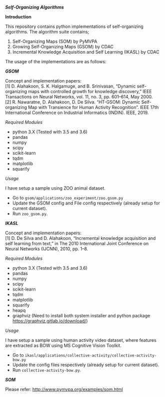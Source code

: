 **_Self-Organizing Algorithms_**

**Introduction**

This repository contains python implementations of self-organizing algorithms.
The algorithm suite contains;  

1. Self-Organizing Maps (SOM) by PyMVPA 
2. Growing Self-Organizing Maps (GSOM) by CDAC  
3. Incremental Knowledge Acquisition and Self Learning (IKASL) by CDAC

The usage of the implementations are as follows:
  
**_GSOM_**

Concept and implementation papers:  
[1] D. Alahakoon, S. K. Halgamuge, and B. Srinivasan, “Dynamic self-organizing maps with controlled growth for knowledge discovery,” IEEE Transactions on Neural Networks, vol. 11, no. 3, pp. 601–614, May 2000.  
[2] R. Nawaratne, D. Alahakoon, D. De Silva. “HT-GSOM: Dynamic Self-organizing Map with Transience for Human Activity Recognition”. IEEE 17th International Conference on Industrial Informatics (INDIN). IEEE, 2019.


_Required Modules_
* python 3.X (Tested with 3.5 and 3.6)
* pandas
* numpy
* scipy
* scikit-learn
* tqdm
* matplotlib
* squarify

_Usage_

I have setup a sample using ZOO animal dataset.

* Go to `gsom/applications/zoo_experiment/zoo.gsom.py`
* Update the GSOM config and File config respectively (already setup for current dataset).
* Run `zoo_gsom.py`.

**_IKASL_**

Concept and implementation papers:  
[1] D. De Silva and D. Alahakoon, “Incremental knowledge acquisition and self learning from text,” in The 2010 International Joint Conference on Neural Networks (IJCNN), 2010, pp. 1–8.

_Required Modules_
* python 3.X (Tested with 3.5 and 3.6)
* pandas
* numpy
* scipy
* scikit-learn
* tqdm
* matplotlib
* squarify
* heapq
* graphviz (Need to install both system installer and python package https://graphviz.gitlab.io/download/)

_Usage_

I have setup a sample using human activity video dataset, where features are extracted as BOW using MS Cognitive Vision Toolkit.

* Go to `ikasl/applications/collective-activity/collective-activity-bow.py`
* Update the config files respectively (already setup for current dataset).
* Run `collective-activity-bow.py`.

**_SOM_**

Please refer: http://www.pymvpa.org/examples/som.html